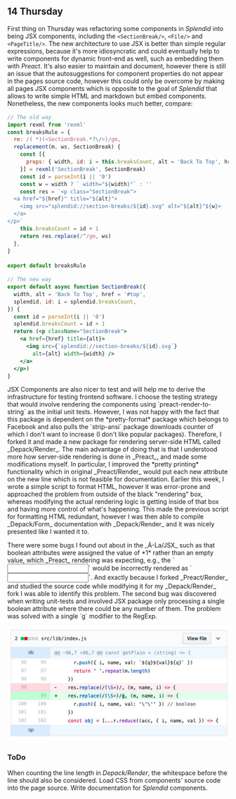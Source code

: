 ## 14 Thursday

First thing on Thursday was refactoring some components in _Splendid_ into being JSX components, including the ``<SectionBreak/>``, ``<File/>`` and ``<PageTitle/>``. The new architecture to use JSX is better than simple regular expressions, because it's more idiosyncratic and could eventually help to write components for dynamic front-end as well, such as embedding them with _Preact_. It's also easier to maintain and document, however there is still an issue that the autosuggestions for component properties do not appear in the pages source code, however this could only be overcome by making all pages JSX components which is opposite to the goal of _Splendid_ that allows to write simple HTML and markdown but embed components. Nonetheless, the new components looks much better, compare:

```js
// The old way
import rexml from 'rexml'
const breaksRule = {
  re: /( *)(<SectionBreak.*?\/>)/gm,
  replacement(m, ws, SectionBreak) {
    const [{
      props: { width, id: i = this.breaksCount, alt = 'Back To Top', href = '#top' }
    }] = rexml('SectionBreak', SectionBreak)
    const id = parseInt(i || '0')
    const w = width ? ` width="${width}"` : ''
    const res = `<p class="SectionBreak">
  <a href="${href}" title="${alt}">
    <img src="splendid://section-breaks/${id}.svg" alt="${alt}"${w}>
  </a>
</p>`
    this.breaksCount = id + 1
    return res.replace(/^/gm, ws)
  },
}

export default breaksRule
```

```jsx
// The new way
export default async function SectionBreak({
  width, alt = 'Back To Top', href = '#top',
  splendid, id: i = splendid.breaksCount,
}) {
  const id = parseInt(i || '0')
  splendid.breaksCount = id + 1
  return (<p className="SectionBreak">
    <a href={href} title={alt}>
      <img src={`splendid://section-breaks/${id}.svg`}
        alt={alt} width={width} />
    </a>
  </p>)
}
```

<p>JSX Components are also nicer to test and will help me to derive the infrastructure for testing frontend software. I choose the testing strategy that would involve rendering the components using `preact-render-to-string` as the initial unit tests. However, I was not happy with the fact that this package is dependent on the *pretty-format* package which belongs to Facebook and also pulls the `strip-ansi` package downloads counter of which I don't want to increase (I don't like popular packages). Therefore, I forked it and made a new package for rendering server-side HTML called _Depack/Render_. The main advantage of doing that is that I understood more how server-side rendering is done in _Preact_, and made some modifications myself. In particular, I improved the *pretty printing* functionality which in original _Preact/Render_ would put each new attribute on the new line which is not feasible for documentation. Earlier this week, I wrote a simple script to format HTML, however it was error-prone and approached the problem from outside of the black "rendering" box, whereas modifying the actual rendering logic is getting inside of that box and having more control of what's happening. This made the previous script for formatting HTML redundant, however I was then able to compile _Depack/Form_ documentation with _Depack/Render_ and it was nicely presented like I wanted it to.</p>

<p>There were some bugs I found out about in the <NPMBadge package="@a-la/jsx" version="1.4.0">_À-La/JSX_</NPMBadge> such as that boolean attributes were assigned the value of *1* rather than an empty value, which _Preact_ rendering was expecting, e.g., the `<input required>` would be incorrectly rendered as `<input required="1">`. And exactly because I forked _Preact/Render_ and studied the source code while modifying it for my _Depack/Render_ fork I was able to identify this problem. The second bug was discovered when writing unit-tests and involved JSX package only processing a single boolean attribute where there could be any number of them. The problem was solved with a single `g` modifier to the RegExp.</p>

<a href="https://github.com/a-la/jsx/commit/d76d56b5f318a14523053fb3a7afe9ef081c55ba"><img src="img/2019/2-feb/git.jpg" /></a>

### ToDo

<ToDo>When counting the line length in _Depack/Render_, the whitespace before the line should also be considered.</ToDo>
<ToDo>Load CSS from components' source code into the page source.</ToDo>
<ToDo>Write documentation for _Splendid_ components.</ToDo>

<SectionBreak />